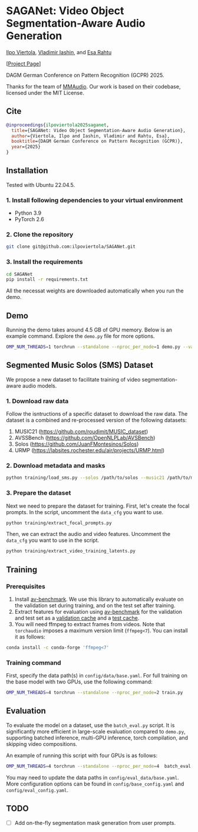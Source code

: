# SAGANet: Video Object Segmentation-Aware Audio Generation

[Ilpo Viertola](https://scholar.google.com/citations?user=gGWNg4EAAAAJ&hl=en), [Vladimir Iashin](https://scholar.google.com/citations?user=rh8_sSkAAAAJ&hl=en), and [Esa Rahtu](https://scholar.google.com/citations?user=SmGZwHYAAAAJ&hl=en)

[[Project Page](saganet.notion.site)]

DAGM German Conference on Pattern Recognition (GCPR) 2025.

Thanks for the team of [MMAudio](https://github.com/hkchengrex/MMAudio). Our work is based on their codebase, licensed under the MIT License.

## Cite

```bibtex
@inproceedings{ilpoviertola2025saganet,
  title={SAGANet: Video Object Segmentation-Aware Audio Generation},
  author={Viertola, Ilpo and Iashin, Vladimir and Rahtu, Esa},
  booktitle={DAGM German Conference on Pattern Recognition (GCPR)},
  year={2025}
}
```

## Installation

Tested with Ubuntu 22.04.5.

### 1. Install following dependencies to your virtual environment

- Python 3.9
- PyTorch 2.6

### 2. Clone the repository

```bash
git clone git@github.com:ilpoviertola/SAGANet.git
```

### 3. Install the requirements

```bash
cd SAGANet
pip install -r requirements.txt
```

All the necessat weights are downloaded automatically when you run the demo.

## Demo

Running the demo takes around 4.5 GB of GPU memory. Below is an example command. Explore the `demo.py` file for more options.

```bash
OMP_NUM_THREADS=1 torchrun --standalone --nproc_per_node=1 demo.py --variant saganet_small --video ./example/Vid_09_Jesus_tpt_vn_159092_164092.mp4 --mask_video ./example/Masks_02_vn_09_Jesus_159092_164092.mp4 --prompt violin --negative_prompt trumpet
```

## Segmented Music Solos (SMS) Dataset

We propose a new dataset to facilitate training of video segmentation-aware audio models.

### 1. Download raw data

Follow the isntructions of a specific dataset to download the raw data. The dataset is a combined and re-processed version of the following datasets:

1. MUSIC21 (https://github.com/roudimit/MUSIC_dataset)
2. AVSSBench (https://github.com/OpenNLPLab/AVSBench)
3. Solos (https://github.com/JuanFMontesinos/Solos)
4. URMP (https://labsites.rochester.edu/air/projects/URMP.html)

### 2. Download metadata and masks

```bash
python training/load_sms.py --solos /path/to/solos --music21 /path/to/music21 --avssbench /path/to/avs-semantic-v2-25fps --urmp /path/to/URMP
```

### 3. Prepare the dataset

Next we need to prepare the dataset for training. First, let's create the focal prompts. In the script, uncomment the `data_cfg` you want to use.

```bash
python training/extract_focal_prompts.py
```

Then, we can extract the audio and video features. Uncomment the `data_cfg` you want to use in the script.

```bash
python training/extract_video_training_latents.py
```

## Training

### Prerequisites

1. Install [av-benchmark](https://github.com/hkchengrex/av-benchmark). We use this library to automatically evaluate on the validation set during training, and on the test set after training.
2. Extract features for evaluation using [av-benchmark](https://github.com/hkchengrex/av-benchmark) for the validation and test set as a [validation cache](https://github.com/hkchengrex/MMAudio/blob/34bf089fdd2e457cd5ef33be96c0e1c8a0412476/config/data/base.yaml#L38) and a [test cache](https://github.com/hkchengrex/MMAudio/blob/34bf089fdd2e457cd5ef33be96c0e1c8a0412476/config/data/base.yaml#L31).
3. You will need ffmpeg to extract frames from videos. Note that `torchaudio` imposes a maximum version limit (`ffmpeg<7`). You can install it as follows:

```bash
conda install -c conda-forge 'ffmpeg<7'
```

### Training command

First, specify the data path(s) in `config/data/base.yaml`. For full training on the base model with two GPUs, use the following command:

```bash
OMP_NUM_THREADS=4 torchrun --standalone --nproc_per_node=2 train.py
```

## Evaluation

To evaluate the model on a dataset, use the `batch_eval.py` script. It is significantly more efficient in large-scale evaluation compared to `demo.py`, supporting batched inference, multi-GPU inference, torch compilation, and skipping video compositions.

An example of running this script with four GPUs is as follows:

```bash
OMP_NUM_THREADS=4 torchrun --standalone --nproc_per_node=4  batch_eval.py duration_s=5 dataset=urmp model=small_44k_sa num_workers=8
```

You may need to update the data paths in `config/eval_data/base.yaml`.
More configuration options can be found in `config/base_config.yaml` and `config/eval_config.yaml`.

## TODO

- [ ] Add on-the-fly segmentation mask generation from user prompts.

